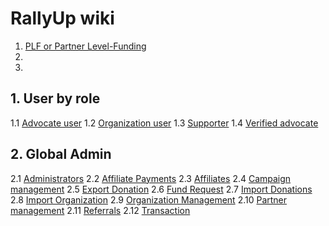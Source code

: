 # RallyUp wiki

1. [PLF or Partner Level-Funding](./PLF%20or%20Partner%20Level-Funding.html)
2. []()
3.

## 1. User by role

1.1 [Advocate user](./1%20User%20role/Advocate%20user%20campaign.html)
1.2 [Organization user](./1%20User%20role/Organization%20user.html)
1.3 [Supporter](./1%20User%20role/Supporter.html)
1.4 [Verified advocate](./1%20User%20role/Verified%20advocate.html)

## 2. Global Admin

2.1 [Administrators](./Global%20Admin/Administrators.html)
2.2 [Affiliate Payments](./Global%20Admin/Affiliate%20Payments.html)
2.3 [Affiliates](./Global%20Admin/Affiliates.html)
2.4 [Campaign management](./Global%20Admin/Campaign%20management%20table.html)
2.5 [Export Donation](./Global%20Admin/Export%20Donation.html)
2.6 [Fund Request](./Global%20Admin/Fund%20Request.html)
2.7 [Import Donations](./Global%20Admin/Import%20Donations.html)
2.8 [Import Organization](<./Global%20Admin/Import%20Organization%20(%D0%BD%D0%B5%20%D0%B7%D0%B0%D0%BF%D0%BE%D0%BB%D0%BD%D0%B5%D0%BD%D0%BE).html>)
2.9 [Organization Management](./Global%20Admin/Organization%20Management.html)
2.10 [Partner management](./Global%20Admin/Partner%20management.html)
2.11 [Referrals](./Global%20Admin/Referrals.html)
2.12 [Transaction](./Global%20Admin/Transactions.html)
